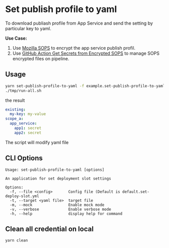 # Set publish profile to yaml

To download publiash profile from App Service and send the setting by particular key to yaml.

**Use Case:** 
1. Use [Mozilla SOPS](https://github.com/mozilla/sops) to encrypt the app service publish profil.
2. Use [GitHub Action Get Secrets from Encrypted SOPS](https://github.com/marketplace/actions/get-secrets-from-encrypted-sops) to manage SOPS encrypted files on pipeline.

## Usage

```bash
yarn set-publish-profile-to-yaml -f example.set-publish-profile-to-yaml.yml -o out.yaml -m
./tmp/run-all.sh
```

the result

```yaml
existing:
  my-key: my-value
scope_a:
  app_service:
    app1: secret
    app2: secret
```

The script will modify yaml file 

## CLI Options

```
Usage: set-publish-profile-to-yaml [options]

An application for set deployment slot settings

Options:
  -f, --file <config>       Config file (Default is default.set-deploy-slot.yml
  -t, --target <yaml file>  target file
  -m, --mock                Enable mock mode
  -v, --verbose             Enable verbose mode
  -h, --help                display help for command
```

## Clean all credential on local

```bash
yarn clean
```

